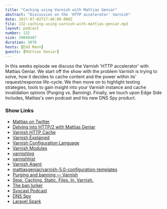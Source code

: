 ```yaml
---
title: "Caching using Varnish with Mattias Geniar"
abstract: "Discussion on the 'HTTP accelerator' Varnish"
date: 2017-07-02T17:40:00.000Z
file: 132-caching-using-varnish-with-mattias-geniar.mp3
layout: podcast
number: 132
size: 39049487
duration: 3870
hosts: [Edd Mann]
guests: [Mattias Geniar]
---
```


In this weeks episode we discuss the Varnish 'HTTP accelerator' with Mattias Geniar.
We start off the show with the problem Varnish is trying to solve, how it decides to cache content and the power within its' request/response life-cycle.
We then move on to highlight testing strategies, tools to gain insight into your Varnish instance and cache invalidation options (Purging vs. Banning).
Finally, we touch upon Edge Side Includes, Mattias's own podcast and his new DNS Spy product.

### Show Links

- [Mattias on Twitter](https://twitter.com/mattiasgeniar)
- [Delving into HTTP/2 with Mattias Geniar](http://threedevsandamaybe.com/delving-into-http2-with-mattias-geniar/)
- [Varnish HTTP Cache](https://varnish-cache.org/)
- [Varnish Explained](https://ma.ttias.be/varnish-explained/)
- [Varnish Configuration Language](https://varnish-cache.org/docs/trunk/users-guide/vcl.html)
- [Varnish Modules](https://www.varnish-cache.org/vmods/)
- [varnishlog](https://varnish-cache.org/docs/trunk/reference/varnishlog.html)
- [varnishhist](https://varnish-cache.org/docs/trunk/reference/varnishhist.html)
- [Varnish Agent](https://ma.ttias.be/varnish-agent-html-frontend-manage-monitor-varnish-installation/)
- [mattiasgeniar/varnish-5.0-configuration-templates](https://github.com/mattiasgeniar/varnish-5.0-configuration-templates)
- [Purging and banning — Varnish](https://www.varnish-cache.org/docs/3.0/tutorial/purging.html)
- [Stop. Caching. Static. Files. In. Varnish.](https://ma.ttias.be/stop-caching-static-files-in-varnish/)
- [The ban lurker](https://info.varnish-software.com/blog/ban-lurker)
- [Syscast Podcast](http://podcast.sysca.st/)
- [DNS Spy](https://dnsspy.io/)
- [Laravel Spark](https://spark.laravel.com/)
